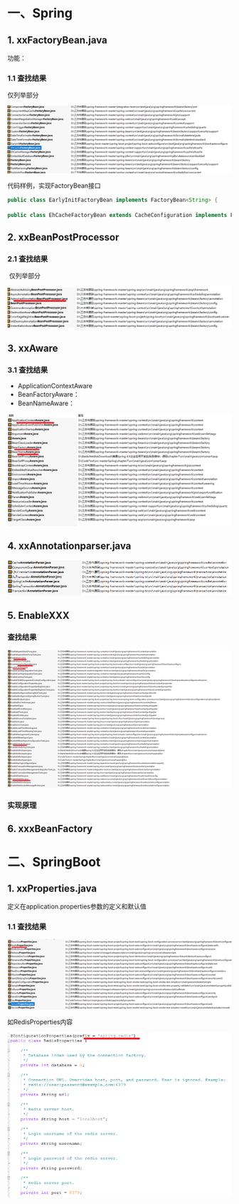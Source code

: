 # 一、Spring

## 1. xxFactoryBean.java

功能：

### 1.1 查找结果

仅列举部分

![image-20210506234432508](Spring类命名规律.assets/image-20210506234432508.png)

代码样例，实现FactoryBean接口

```java
public class EarlyInitFactoryBean implements FactoryBean<String> {

public class EhCacheFactoryBean extends CacheConfiguration implements FactoryBean<Ehcache>, BeanNameAware, InitializingBean
```



## 2. xxBeanPostProcessor

### 2.1 查找结果

​	仅列举部分

![image-20210507234353249](Spring类命名规律.assets/image-20210507234353249.png)



## 3. xxAware

### 3.1 查找结果

- ApplicationContextAware
- BeanFactoryAware：
- BeanNameAware：

![image-20210507234538124](Spring类命名规律.assets/image-20210507234538124.png)

## 4. xxAnnotationparser.java



![image-20210507234722961](Spring类命名规律.assets/image-20210507234722961.png)

## 5. EnableXXX

### 查找结果

![image-20210507234822191](Spring类命名规律.assets/image-20210507234822191.png)

### 实现原理



## 6. xxxBeanFactory







# 二、SpringBoot

## 1. xxProperties.java

定义在application.properties参数的定义和默认值

### 1.1 查找结果

![image-20210506235015197](Spring类命名规律.assets/image-20210506235015197.png)

如RedisProperties内容

![image-20210506235046022](Spring类命名规律.assets/image-20210506235046022.png)